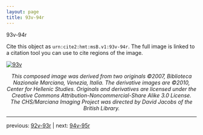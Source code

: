 ```yaml
---
layout: page
title: 93v-94r
---
```


93v-94r

Cite this object as `urn:cite2:hmt:msB.v1:93v-94r`. The full image is linked to a citation tool you can use to cite regions of the image.

[![93v](http://www.homermultitext.org/iipsrv?IIIF=/project/homer/pyramidal/deepzoom/hmt/vbbifolio/v1/vb_93v_94r.tif/full/800,/0/default.jpg)](http://www.homermultitext.org/ict2/?urn=urn:cite2:hmt:vbbifolio.v1:vb_93v_94r) 

<p style="text-align: center; font-style: italic;">This composed image was derived from two originals ©2007, Biblioteca Nazionale Marciana, Venezia, Italia. The derivative images are ©2010, Center for Hellenic Studies. Originals and derivatives are licensed under the Creative Commons Attribution-Noncommercial-Share Alike 3.0 License. The CHS/Marciana Imaging Project was directed by David Jacobs of the British Library.</p>

---

previous: [92v-93r](../92v-93r/) | next: [94v-95r](../94v-95r/)